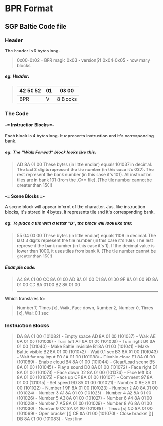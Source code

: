 # BPR Format
## SGP Baltie Code file

### Header

The header is 6 bytes long.

> 0x00-0x02 - BPR magic
> 0x03 - version(?)
> 0x04-0x05 - how many blocks

##### eg. Header:
> 42 50 52|01|08 00
> --------|--|-----
>    BPR  |V |8 Blocks

### The Code

#### -= Instruction Blocks =-
Each block is 4 bytes long. It represents instruction and it's corresponding bank.

##### eg. The "Walk Forwad" block looks like this:
> AD 8A 01 00
These bytes (in little endian) equals 101037 in decimal.
The last 3 digits represent the tile number (in this case it's 037).
The rest represent the bank number (in this case it's 101).
All instruction tiles are in bank 101 (from the .C** file).
(The tile number cannot be greater than 150!)

#### -= Scene Blocks =-
A scene block will appear infornt of the character.
Just like instruction blocks, it's stored in 4 bytes. It represents tile and it's corresponding bank.

##### eg. To place a tile with a letter "B", the block will look like this:
> 55 04 00 00
These bytes (in little endian) equals 1109 in decimal.
The last 3 digits represent the tile number (in this case it's 109).
The rest represent the bank number (in this case it's 1).
If the decimal value is lower than 1000, it uses tiles from bank 0.
(The tile number cannot be greater than 150!)

##### Example code:
> A4 8A 01 00 CC 8A 01 00 AD 8A 01 00 D1 8A 01 00 9F 8A 01 00 9D 8A 01 00 CC 8A 01 00 B2 8A 01 00
> ----------- ----------- ----------- ----------- ----------- ----------- ----------- -----------
Which translates to:
>  Number 7,   Times [x],     Walk,    Face down,  Number 2,   Number 0,   Times [x], Wait 0.1 sec

### Instruction Blocks

> DA 8A 01 00 (101082) - Empty space
> AD 8A 01 00 (101037) - Walk
> AE 8A 01 00 (101038) - Turn left
> AF 8A 01 00 (101039) - Turn right
> B0 8A 01 00 (101040) - Make Baltie invisible
> B1 8A 01 00 (101041) - Make Baltie visible
> B2 8A 01 00 (101042) - Wait 0.1 sec
> B3 8A 01 00 (101043) - Wait for any input
> E0 8A 01 00 (101088) - Disable cloud
> E1 8A 01 00 (101089) - Enable cloud
> B4 8A 01 00 (101044) - Clear/Load scene
> B5 8A 01 00 (101045) - Play a sound
> D0 8A 01 00 (101072) - Face right
> D1 8A 01 00 (101073) - Face down
> D2 8A 01 00 (101074) - Face left
> D3 8A 01 00 (101075) - Face up
> CF 8A 01 00 (101071) - Comment
> 97 8A 01 00 (101015) - Set speed
> 9D 8A 01 00 (101021) - Number 0
> 9E 8A 01 00 (101022) - Number 1
> 9F 8A 01 00 (101023) - Number 2
> A0 8A 01 00 (101024) - Number 3
> A1 8A 01 00 (101025) - Number 4
> A2 8A 01 00 (101026) - Number 5
> A3 8A 01 00 (101027) - Number 6
> A4 8A 01 00 (101028) - Number 7
> A5 8A 01 00 (101029) - Number 8
> A6 8A 01 00 (101030) - Number 9
> CC 8A 01 00 (101068) - Times [x]
> CD 8A 01 00 (101069) - Open bracket [(]
> CE 8A 01 00 (101070) - Close bracket [)]
> DB 8A 01 00 (101083) - Next line